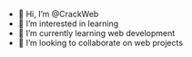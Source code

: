 - 👋 Hi, I’m @CrackWeb
- 👀 I’m interested in learning
- 🌱 I’m currently learning web development
- 💞️ I’m looking to collaborate on web projects

<!---
CrackWeb/CrackWeb is a ✨ special ✨ repository because its `README.md` (this file) appears on your GitHub profile.
You can click the Preview link to take a look at your changes.
--->
